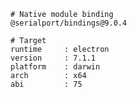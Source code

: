     # Native module binding
    @serialport/bindings@9.0.4
    
    # Target
    runtime     : electron 
    version     : 7.1.1
    platform    : darwin
    arch        : x64
    abi         : 75
